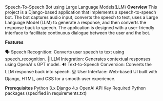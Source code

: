 Speech-To-Speech Bot using Large Language Models(LLM)
**Overview**
This project is a Django-based application that implements a speech-to-speech bot. The bot captures audio input, converts the speech to text, uses a Large Language Model (LLM) to generate a response, and then converts the response back to speech. The application is designed with a user-friendly interface to facilitate continuous dialogue between the user and the bot.

**Features**

🗣️ Speech Recognition: Converts user speech to text using speech_recognition.
🤖 LLM Integration: Generates contextual responses using OpenAI's GPT model.
🔊 Text-to-Speech Conversion: Converts the LLM response back into speech.
💻 User Interface: Web-based UI built with Django, HTML, and CSS for a smooth user experience.

**Prerequisites**
Python 3.x
Django 4.x
OpenAI API Key
Required Python packages (specified in requirements.txt)
